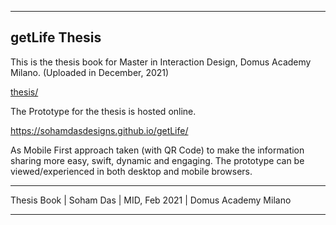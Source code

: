 -------------------------------------
getLife Thesis
-------------------------------------

This is the thesis book for Master in Interaction Design, Domus Academy Milano. (Uploaded in December, 2021)

<div class="url_github">
  <a href="https://sohamdasdesigns.github.io/getLifeThesis/" target="_blank">thesis/</a>  
</div>


The Prototype for the thesis is hosted online. 

https://sohamdasdesigns.github.io/getLife/

As Mobile First approach taken (with QR Code) to make the information sharing more easy, swift, dynamic and engaging. The prototype can be viewed/experienced in both desktop and mobile browsers.

-------------------------------------

Thesis Book
| Soham Das 
| MID, Feb 2021
| Domus Academy Milano

-------------------------------------
